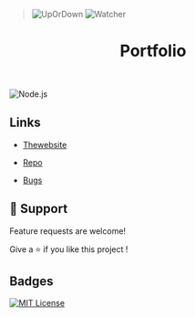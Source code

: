 > ![UpOrDown](https://img.shields.io/website-up-down-green-red/http/tonipastre.alwaysdata.net)
![Watcher](https://img.shields.io/github/watchers/Boufout/Portfolio.svg)
<h1 align="center">Portfolio</h1>

<p align="center"></p>
 <br>

![Node.js](https://img.shields.io/badge/Node.js-43853D?style=for-the-badge&logo=node.js&logoColor=white)

## Links

- [Thewebsite](https://github.com/Bouftout/Portfolio "This website")

- [Repo](https://github.com/Bouftout/Portfolio "Portfolio Repo")

- [Bugs](Portfolio "Issues Page")

## 🤝 Support

Feature requests are welcome!

Give a ⭐️ if you like this project ! 
## Badges  
[![MIT License](https://img.shields.io/badge/License-MIT-green.svg)](https://choosealicense.com/licenses/mit/)  
